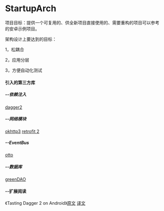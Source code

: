 # StartupArch
项目目标：提供一个可复用的、供全新项目直接使用的、需要重构的项目可以参考的安卓示例项目。

架构设计上要达到的目标：

1，松耦合

2，应用分层

3，方便自动化测试


#### 引入的第三方库
##### --依赖注入
[dagger2](http://google.github.io/dagger/)

##### --网络模块
[okhttp3](https://github.com/square/okhttp)
[retrofit 2](https://github.com/square/retrofit)

##### --EventBus
[otto](http://square.github.io/otto/)

##### --数据库
[greenDAO](https://github.com/greenrobot/greenDAO)

#### --扩展阅读
《Tasting Dagger 2 on Android》[原文](http://fernandocejas.com/2015/04/11/tasting-dagger-2-on-android/) [译文](http://www.jianshu.com/p/c310618b23a6)
